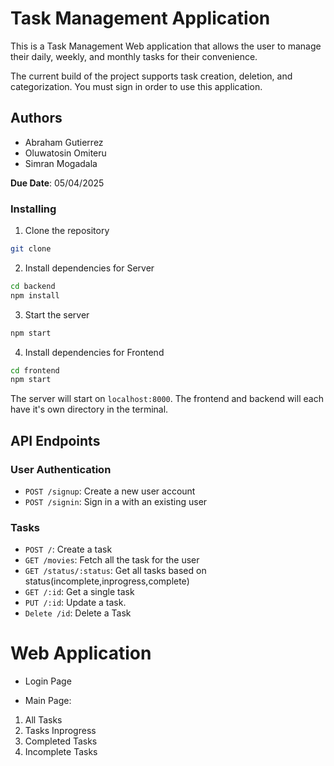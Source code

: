 # Task Management Application

This is a Task Management Web application that allows the user to manage their daily, weekly, and monthly tasks for their convenience. 

The current build of the project supports task creation, deletion, and categorization. You must sign in order to use this application. 

## Authors

- Abraham Gutierrez
- Oluwatosin Omiteru
- Simran Mogadala

**Due Date**: 05/04/2025

### Installing

1. Clone the repository

```zsh
git clone 
```

2. Install dependencies for Server

```zsh
cd backend
npm install
```

3. Start the server

```zsh
npm start
```

4. Install dependencies for Frontend

```zsh
cd frontend
npm start
```

The server will start on `localhost:8000`. 
The frontend and backend will each have it's own directory in the terminal.

## API Endpoints

### User Authentication

- `POST /signup`: Create a new user account
- `POST /signin`: Sign in a with an existing user

### Tasks

- `POST /`: Create a task
- `GET /movies`: Fetch all the task for the user
- `GET /status/:status`: Get all tasks based on status(incomplete,inprogress,complete)
- `GET /:id`: Get a single task
- `PUT /:id`: Update a task.
- `Delete /id`: Delete a Task

# Web Application

- Login Page

- Main Page: 
1. All Tasks
2. Tasks Inprogress
3. Completed Tasks
4. Incomplete Tasks
